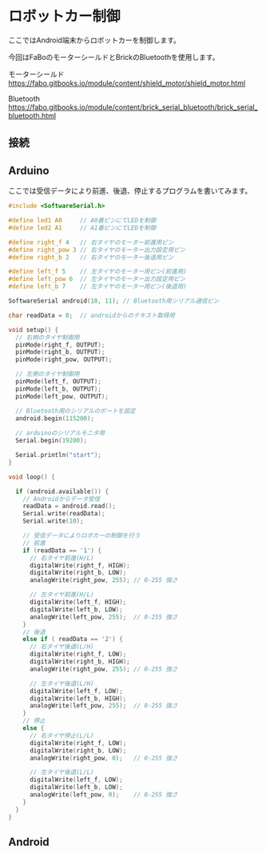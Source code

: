 # ロボットカー制御

ここではAndroid端末からロボットカーを制御します。

今回はFaBoのモーターシールドとBrickのBluetoothを使用します。

モーターシールド
<br>
https://fabo.gitbooks.io/module/content/shield_motor/shield_motor.html

Bluetooth
<br>
https://fabo.gitbooks.io/module/content/brick_serial_bluetooth/brick_serial_bluetooth.html


## 接続

## Arduino

ここでは受信データにより前進、後退、停止するプログラムを書いてみます。
```c
#include <SoftwareSerial.h>

#define led1 A0     // A0番ピンにてLEDを制御
#define led2 A1     // A1番ピンにてLEDを制御

#define right_f 4   // 右タイヤのモーター前進用ピン
#define right_pow 3 // 右タイヤのモーター出力設定用ピン
#define right_b 2   // 右タイヤのモーター後退用ピン

#define left_f 5    // 左タイヤのモーター用ピン(前進用)
#define left_pow 6  // 左タイヤのモーター出力設定用ピン
#define left_b 7    // 左タイヤのモーター用ピン(後退用)

SoftwareSerial android(10, 11); // Bluetooth用シリアル通信ピン

char readData = 0;  // androidからのテキスト取得用

void setup() {
  // 右側のタイヤ制御用
  pinMode(right_f, OUTPUT);
  pinMode(right_b, OUTPUT);
  pinMode(right_pow, OUTPUT);

  // 左側のタイヤ制御用
  pinMode(left_f, OUTPUT);
  pinMode(left_b, OUTPUT);
  pinMode(left_pow, OUTPUT);

  // Bluetooth用のシリアルのポートを設定
  android.begin(115200);
  
  // arduinoのシリアルモニタ用
  Serial.begin(19200);

  Serial.println("start");
}

void loop() {

  if (android.available()) {
    // Androidからデータ受信
    readData = android.read();
    Serial.write(readData);
    Serial.write(10);

    // 受信データによりロボカーの制御を行う
    // 前進
    if (readData == '1') {
      // 右タイヤ前進(H/L)
      digitalWrite(right_f, HIGH);
      digitalWrite(right_b, LOW);
      analogWrite(right_pow, 255); // 0-255 強さ

      // 左タイヤ前進(H/L)
      digitalWrite(left_f, HIGH);
      digitalWrite(left_b, LOW);
      analogWrite(left_pow, 255);  // 0-255 強さ
    }
    // 後退
    else if ( readData == '2') {
      // 右タイヤ後退(L/H)
      digitalWrite(right_f, LOW);
      digitalWrite(right_b, HIGH);
      analogWrite(right_pow, 255); // 0-255 強さ

      // 左タイヤ後退(L/H)
      digitalWrite(left_f, LOW);
      digitalWrite(left_b, HIGH);
      analogWrite(left_pow, 255);  // 0-255 強さ
    }
    // 停止
    else {
      // 右タイヤ停止(L/L)
      digitalWrite(right_f, LOW);
      digitalWrite(right_b, LOW);
      analogWrite(right_pow, 0);   // 0-255 強さ

      // 左タイヤ後退(L/L)
      digitalWrite(left_f, LOW);
      digitalWrite(left_b, LOW);
      analogWrite(left_pow, 0);    // 0-255 強さ
    }
  }
}
```
## Android
